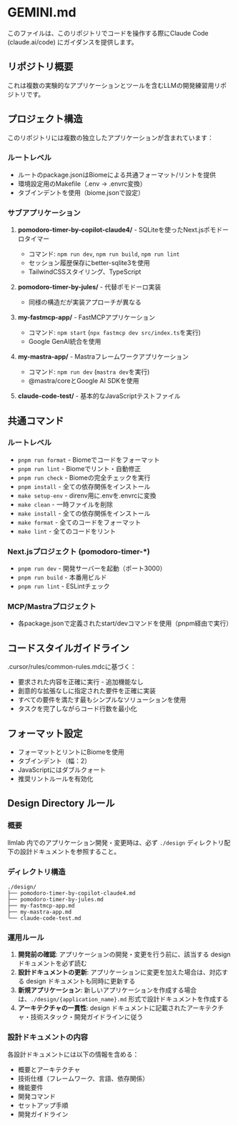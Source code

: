 # GEMINI.md

このファイルは、このリポジトリでコードを操作する際にClaude Code (claude.ai/code) にガイダンスを提供します。

## リポジトリ概要

これは複数の実験的なアプリケーションとツールを含むLLMの開発練習用リポジトリです。

## プロジェクト構造

このリポジトリには複数の独立したアプリケーションが含まれています：

### ルートレベル
- ルートのpackage.jsonはBiomeによる共通フォーマット/リントを提供
- 環境設定用のMakefile（.env → .envrc変換）
- タブインデントを使用（biome.jsonで設定）

### サブアプリケーション

1. **pomodoro-timer-by-copilot-claude4/** - SQLiteを使ったNext.jsポモドーロタイマー
   - コマンド: `npm run dev`, `npm run build`, `npm run lint`
   - セッション履歴保存にbetter-sqlite3を使用
   - TailwindCSSスタイリング、TypeScript

2. **pomodoro-timer-by-jules/** - 代替ポモドーロ実装
   - 同様の構造だが実装アプローチが異なる

3. **my-fastmcp-app/** - FastMCPアプリケーション
   - コマンド: `npm start` (`npx fastmcp dev src/index.ts`を実行)
   - Google GenAI統合を使用

4. **my-mastra-app/** - Mastraフレームワークアプリケーション
   - コマンド: `npm run dev` (`mastra dev`を実行)
   - @mastra/coreとGoogle AI SDKを使用

5. **claude-code-test/** - 基本的なJavaScriptテストファイル

## 共通コマンド

### ルートレベル
- `pnpm run format` - Biomeでコードをフォーマット
- `pnpm run lint` - Biomeでリント・自動修正
- `pnpm run check` - Biomeの完全チェックを実行
- `pnpm install` - 全ての依存関係をインストール
- `make setup-env` - direnv用に.envを.envrcに変換
- `make clean` - 一時ファイルを削除
- `make install` - 全ての依存関係をインストール
- `make format` - 全てのコードをフォーマット
- `make lint` - 全てのコードをリント

### Next.jsプロジェクト (pomodoro-timer-*)
- `pnpm run dev` - 開発サーバーを起動（ポート3000）
- `pnpm run build` - 本番用ビルド
- `pnpm run lint` - ESLintチェック

### MCP/Mastraプロジェクト
- 各package.jsonで定義されたstart/devコマンドを使用（pnpm経由で実行）

## コードスタイルガイドライン

.cursor/rules/common-rules.mdcに基づく：
- 要求された内容を正確に実行 - 追加機能なし
- 創意的な拡張なしに指定された要件を正確に実装
- すべての要件を満たす最もシンプルなソリューションを使用
- タスクを完了しながらコード行数を最小化

## フォーマット設定

- フォーマットとリントにBiomeを使用
- タブインデント（幅：2）
- JavaScriptにはダブルクォート
- 推奨リントルールを有効化

## Design Directory ルール

### 概要
llmlab 内でのアプリケーション開発・変更時は、必ず `./design` ディレクトリ配下の設計ドキュメントを参照すること。

### ディレクトリ構造
```
./design/
├── pomodoro-timer-by-copilot-claude4.md
├── pomodoro-timer-by-jules.md
├── my-fastmcp-app.md
├── my-mastra-app.md
└── claude-code-test.md
```

### 運用ルール
1. **開発前の確認**: アプリケーションの開発・変更を行う前に、該当する design ドキュメントを必ず読む
2. **設計ドキュメントの更新**: アプリケーションに変更を加えた場合は、対応する design ドキュメントも同時に更新する
3. **新規アプリケーション**: 新しいアプリケーションを作成する場合は、`./design/{application_name}.md` 形式で設計ドキュメントを作成する
4. **アーキテクチャの一貫性**: design ドキュメントに記載されたアーキテクチャ・技術スタック・開発ガイドラインに従う

### 設計ドキュメントの内容
各設計ドキュメントには以下の情報を含める：
- 概要とアーキテクチャ
- 技術仕様（フレームワーク、言語、依存関係）
- 機能要件
- 開発コマンド
- セットアップ手順
- 開発ガイドライン